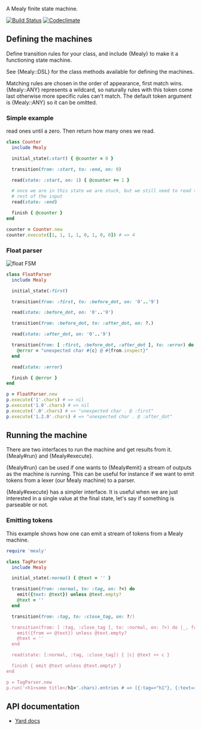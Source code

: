 A Mealy finite state machine.

[![Build Status](https://travis-ci.org/phaul/mealy.svg?branch=master)](https://travis-ci.org/phaul/mealy)
[![Codeclimate](https://api.codeclimate.com/v1/badges/c10c40f52090b0c1ac6b/maintainability)](https://codeclimate.com/github/phaul/mealy/maintainability)

## Defining the machines

Define transition rules for your class, and include {Mealy} to make it a functioning state machine.

See {Mealy::DSL} for the class methods available for defining the machines.

Matching rules are chosen in the order of appearance, first match wins. {Mealy::ANY} represents a wildcard, so naturally rules with this token come last otherwise more specific rules can't match. The default token argument is
{Mealy::ANY} so it can be omitted.

### Simple example

read ones until a zero. Then return how many ones we read.

```ruby
class Counter
  include Mealy

  initial_state(:start) { @counter = 0 }

  transition(from: :start, to: :end, on: 0)

  read(state: :start, on: 1) { @counter += 1 }

  # once we are in this state we are stuck, but we still need to read the
  # rest of the input
  read(state: :end)

  finish { @counter }
end

counter = Counter.new
counter.execute([1, 1, 1, 1, 0, 1, 0, 0]) # => 4
```

### Float parser
![float FSM](https://raw.githubusercontent.com/phaul/mealy/master/doc/float.svg?sanitize=true)

```ruby
class FloatParser
  include Mealy

  initial_state(:first)

  transition(from: :first, to: :before_dot, on: '0'..'9')

  read(state: :before_dot, on: '0'..'9')

  transition(from: :before_dot, to: :after_dot, on: ?.)

  read(state: :after_dot, on: '0'..'9')

  transition(from: [ :first, :before_dot, :after_dot ], to: :error) do |c, from|
    @error = "unexpected char #{c} @ #{from.inspect}"
  end

  read(state: :error)

  finish { @error }
end

p = FloatParser.new
p.execute('1'.chars) # => nil
p.execute('1.0'.chars) # => nil
p.execute('.0'.chars) # => "unexpected char . @ :first"
p.execute('1.2.0'.chars) # => "unexpected char . @ :after_dot"
```

## Running the machine

There are two interfaces to run the machine and get results from it. {Mealy#run} and {Mealy#execute}.

{Mealy#run} can be used if one wants to {Mealy#emit} a stream of outputs as the machine is running. This can be useful for instance if we want to emit tokens from a lexer (our Mealy machine) to a parser.

{Mealy#execute} has a simpler interface. It is useful when we are just interested in a single value at the final state, let's say if something is parseable or not.

### Emitting tokens

This example shows how one can emit a stream of tokens from a Mealy machine.

```ruby
require 'mealy'

class TagParser
  include Mealy

  initial_state(:normal) { @text = '' }

  transition(from: :normal, to: :tag, on: ?<) do
    emit({text: @text}) unless @text.empty?
    @text = ''
  end

  transition(from: :tag, to: :close_tag, on: ?/)

  transition(from: [ :tag, :close_tag ], to: :normal, on: ?>) do |_, from|
    emit({from => @text}) unless @text.empty?
    @text = ''
  end

  read(state: [:normal, :tag, :close_tag]) { |c| @text << c }

  finish { emit @text unless @text.empty? }
end

p = TagParser.new
p.run('<h1>some title</h1>'.chars).entries # => [{:tag=>"h1"}, {:text=>"some title"}, {:close_tag=>"h1"}]
```

## API documentation

  - [Yard docs](https://www.rubydoc.info/github/phaul/mealy/master/Mealy)
